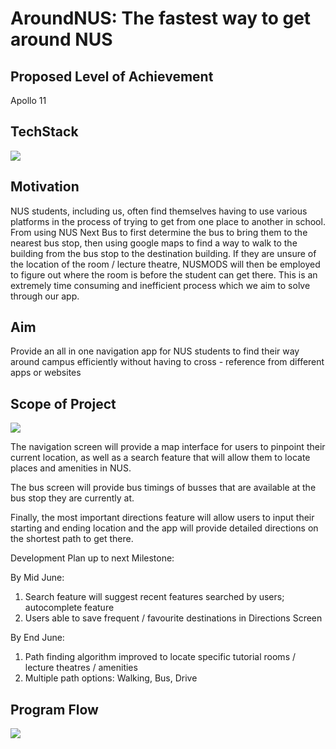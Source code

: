 # AroundNUS: The fastest way to get around NUS

## Proposed Level of Achievement
Apollo 11

## TechStack
<img src="./techstack.PNG"> 


## Motivation
NUS students, including us, often find themselves having to use various platforms in the process of trying to get from one place to another in school. From using NUS Next Bus to first determine the bus to bring them to the nearest bus stop, then using google maps to find a way to walk to the building from the bus stop to the destination building. If they are unsure of the location of the room / lecture theatre, NUSMODS will then be employed to figure out where the room is before the student can get there. This is an extremely time consuming and inefficient process which we aim to solve through our app.

## Aim
Provide an all in one navigation app for NUS students to find their way around campus efficiently without having to cross - reference from different apps or websites 

## Scope of Project
<img src="./AroundNUS_Features.PNG">  

The navigation screen will provide a map interface for users to pinpoint their current location, as well as a search feature that will allow them to locate places and amenities in NUS.

The bus screen will provide bus timings of busses that are available at the bus stop they are currently at.

Finally, the most important directions feature will allow users to input their starting and ending location and the app will provide detailed directions on the shortest path to get there.

Development Plan up to next Milestone:

By Mid June:
1. Search feature will suggest recent features searched by users; autocomplete feature
2. Users able to save frequent / favourite destinations in Directions Screen

By End June:
1. Path finding algorithm improved to locate specific tutorial rooms / lecture theatres / amenities 
2. Multiple path options: Walking, Bus, Drive

## Program Flow
<img src="./ProgramFlow.PNG"> 
